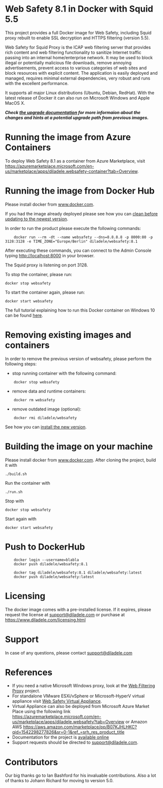 Web Safety 8.1 in Docker with Squid 5.5
=======================================

This project provides a full Docker image for Web Safety, including Squid proxy rebuilt to enable SSL decryption and HTTPS filtering (version 5.5).

Web Safety for Squid Proxy is the ICAP web filtering server that provides rich content and web filtering functionality to sanitize Internet traffic passing into an internal home/enterprise network. It may be used to block illegal or potentially malicious file downloads, remove annoying advertisements, prevent access to various categories of web sites and block resources with explicit content. The application is easily deployed and managed, requires minimal external dependencies, very robust and runs with the excellent performance. 

It supports all major Linux distributions (Ubuntu, Debian, RedHat). With the latest release of Docker it can also run on Microsoft Windows and Apple MacOS X.

***Check [the upgrade documentation](https://docs.diladele.com/administrator_guide_stable/upgrade/index.html) for more informaion about the changes and hints at a potential upgrade path from previous images.***

# Running the image from Azure Containers

To deploy Web Safety 8.1 as a container from Azure Marketplace, visit https://azuremarketplace.microsoft.com/en-us/marketplace/apps/diladele.websafety-container?tab=Overview.

# Running the image from Docker Hub

Please install docker from www.docker.com.

If you had the image already deployed please see how you can [clean before updating to the newest version](#removing-existing-images-and-containers).

In order to run the product please execute the following commands:
```
    docker run --rm -dt --name websafety --dns=8.8.8.8 -p 8000:80 -p 3128:3128 -e TIME_ZONE="Europe/Berlin" diladele/websafety:8.1
```
After executing these commands, you can connect to the Admin Console typing [http://localhost:8000](http://localhost:8000) in your browser.

The Squid proxy is listening on port 3128. 

To stop the container, please run:

    docker stop websafety

To start the container again, please run:

    docker start websafety

The full tutorial explaining how to run this Docker container on Windows 10 can be found [here](https://docs.diladele.com/docker/docker_windows_10/index.html).

# Removing existing images and containers

In order to remove the previous version of websafety, please perform the following steps:
  * stop running container with the following command:
```
    docker stop websafety
```

  * remove data and runtime containers:
```
    docker rm websafety 
```

  * remove outdated image (optional):
```
    docker rmi diladele/websafety
```
See how you can [install the new version](#running-the-image-from-docker-hub).

# Building the image on your machine

Please install docker from www.docker.com. After cloning the project, build it with

    ./build.sh

Run the container with

    ./run.sh

Stop with

    docker stop websafety

Start again with

    docker start websafety

# Push to DockerHub

```
    docker login --username=blabla
    docker push diladele/websafety:8.1
    
    docker tag diladele/websafety:8.1 diladele/websafety:latest
    docker push diladele/websafety:latest
```

# Licensing

The docker image comes with a pre-installed license. If it expires, please request the license at support@diladele.com or purchase at https://www.diladele.com/licensing.html

# Support

In case of any questions, please contact support@diladele.com

# References

* If you need a native Microsoft Windows proxy, look at the [Web Filtering Proxy](https://webproxy.diladele.com/) project.
* For standalone VMware ESXi/vSphere or Microsoft-HyperV virtual appliance visit [Web Safety Virtual Appliance](https://www.diladele.com/download.html).
* Virtual Appliance can also be deployed from Microsoft Azure Market Place using the following link https://azuremarketplace.microsoft.com/en-us/marketplace/apps/diladele.websafety?tab=Overview or Amazon AWS https://aws.amazon.com/marketplace/pp/B07KJHLHKC?qid=1542298277826&sr=0-1&ref_=srh_res_product_title
* Documentation for the project is [available online](https://docs.diladele.com)
* Support requests should be directed to support@diladele.com.

# Contributors

Our big thanks go to Ian Bashford for his invaluable contributions. Also a lot of thanks to Johann Richard for moving to version 5.0.
